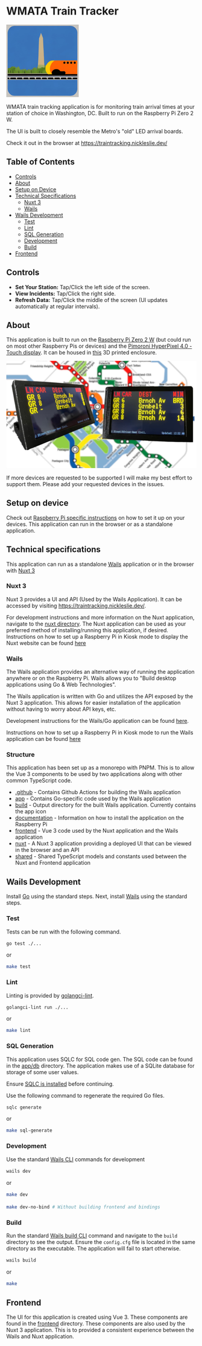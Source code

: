 # WMATA Train Tracker

![](./documentation/logo.png)

WMATA train tracking application is for monitoring train arrival times at your station of choice in Washington, DC. Built to run on the Raspberry Pi Zero 2 W.

The UI is built to closely resemble the Metro's "old" LED arrival boards.

Check it out in the browser at https://traintracking.nickleslie.dev/

## Table of Contents

- [Controls](#controls)
- [About](#about)
- [Setup on Device](#setup-on-device)
- [Technical Specifications](#technical-specifications)
  - [Nuxt 3](#nuxt-3)
  - [Wails](#wails)
- [Wails Development](#wails-development)
  - [Test](#test)
  - [Lint](#lint)
  - [SQL Generation](#sql-generation)
  - [Development](#development)
  - [Build](#build)
- [Frontend](#frontend)

## Controls

- **Set Your Station:** Tap/Click the left side of the screen.
- **View Incidents:** Tap/Click the right side.
- **Refresh Data:** Tap/Click the middle of the screen (UI updates automatically at regular intervals).

## About

This application is built to run on the [Raspberry Pi Zero 2 W](https://www.raspberrypi.com/products/raspberry-pi-zero-2-w/) (but could run on most other Raspberry Pis or devices) and the [Pimoroni HyperPixel 4.0 - Touch display](https://shop.pimoroni.com/products/hyperpixel-4?variant=12569485443155).
It can be housed in [this](https://cults3d.com/en/3d-model/gadget/enclosure-for-pimoroni-hyperpixel-4-0-rectangle-touch-and-raspberry-pi-zero) 3D printed enclosure.

![](./documentation/train_tracker_showcase.jpg)

If more devices are requested to be supported I will make my best effort to support them. Please add your requested devices in the issues.

## Setup on device

Check out [Raspberry Pi specific instructions](./documentation/raspberry-pi/README.md) on how to set it up on your devices.
This application can run in the browser or as a standalone application.

## Technical specifications

This application can run as a standalone [Wails](https://wails.io) application or in the browser with [Nuxt 3](https://nuxt.com/)

### Nuxt 3

Nuxt 3 provides a UI and API (Used by the Wails Application). It can be accessed by visiting https://traintracking.nickleslie.dev/.

For development instructions and more information on the Nuxt application, navigate to the [nuxt directory](./nuxt/).
The Nuxt application can be used as your preferred method of installing/running this application, if desired.
Instructions on how to set up a Raspberry Pi in Kiosk mode to display the Nuxt website can be found [here](./documentation/raspberry-pi/README.md#kiosk-mode-setup-for-browser)

### Wails

The Wails application provides an alternative way of running the application anywhere or on the Raspberry Pi.
Wails allows you to "Build desktop applications using Go & Web Technologies".

The Wails application is written with Go and utilizes the API exposed by the Nuxt 3 application. This allows for easier installation of the application without having to worry about API keys, etc.

Development instructions for the Wails/Go application can be found [here](#wails-development).

Instructions on how to set up a Raspberry Pi in Kiosk mode to run the Wails application can be found [here](./documentation/raspberry-pi/README.md#kiosk-mode-for-wails-application)

### Structure

This application has been set up as a monorepo with PNPM. This is to allow the Vue 3 components to be used by two applications along with other common TypeScript code.

- [.github](./.github) - Contains Github Actions for building the Wails application
- [app](./app/) - Contains Go-specific code used by the Wails application
- [build](./build/) - Output directory for the built Wails application. Currently contains the app icon
- [documentation](./documentation/) - Information on how to install the application on the Raspberry Pi
- [frontend](./frontend/) - Vue 3 code used by the Nuxt application and the Wails application
- [nuxt](./nuxt/) - A Nuxt 3 application providing a deployed UI that can be viewed in the browser and an API
- [shared](./shared/) - Shared TypeScript models and constants used between the Nuxt and Frontend application

## Wails Development

Install [Go](https://go.dev/) using the standard steps.
Next, install [Wails](https://wails.io) using the standard steps.

### Test

Tests can be run with the following command.

```BASH
go test ./...
```

or

```BASH
make test
```

### Lint

Linting is provided by [golangci-lint](https://golangci-lint.run/).

```BASH
golangci-lint run ./...
```

or

```BASH
make lint
```

### SQL Generation

This application uses SQLC for SQL code gen.
The SQL code can be found in the [app/db](./app/db/) directory.
The application makes use of a SQLite database for storage of some user values.

Ensure [SQLC is installed](https://docs.sqlc.dev/en/stable/overview/install.html) before continuing.

Use the following command to regenerate the required Go files.

```BASH
sqlc generate
```

or

```BASH
make sql-generate
```

### Development

Use the standard [Wails CLI](https://wails.io/docs/reference/cli#dev) commands for development

```BASH
wails dev
```

or

```BASH
make dev

make dev-no-bind # Without building frontend and bindings
```

### Build

Run the standard [Wails build CLI](https://wails.io/docs/reference/cli#build) command and navigate to the `build` directory to see the output.
Ensure the `config.cfg` file is located in the same directory as the executable. The application will fail to start otherwise.

```BASH
wails build
```

or

```BASH
make
```

## Frontend

The UI for this application is created using Vue 3. These components are found in the [frontend](./frontend/) directory. These components are also used by the Nuxt 3 application. This is to provided a consistent experience between the Wails and Nuxt application.
